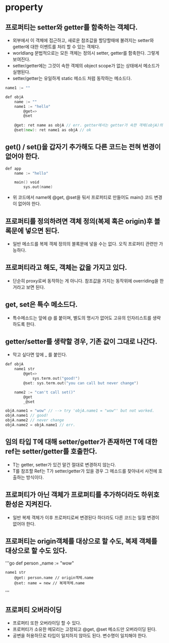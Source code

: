 # property

## 프로퍼티는 setter와 getter를 함축하는 객체다.

* 외부에서 이 객체에 접근하고, 새로운 참조값을 할당할때에 불려지는 setter와 getter에 대한 이벤트를 처리 할 수 있는 객체다.
* worldlang 문법적으로는 모든 객체는 정의시 setter, getter를 함축한다. 그렇게 보여진다.
* setter/getter에는 그것이 속한 객체의 object scope가 없는 상태에서 메소드가 실행된다.
* setter/getter는 유일하게 static 메소드 처럼 동작하는 메소드다.

```go
name1 := ""

def objA
    name := ""
    name1 := "hello"
        @get=>
        @set
    
    @get: ret name as objA // err. getter에서는 getter가 속한 객체(objA)의 object scope가 없다.
    @set(new): ret name1 as objA // ok
```

## get() / set()을 갑자기 추가해도 다른 코드는 전혀 변경이 없어야 한다.

```go
def app
    name := "hello"

    main() void
        sys.out(name)
```

* 위 코드에서 name에 @get, @set을 둬서 프로퍼티로 만들어도 main() 코드 변경이 없어야 한다.

## 프로퍼티를 정의하려면 객체 정의(복제 혹은 origin)후 블록문에 넣으면 된다.

* 일반 메소드를 복제 객체 정의의 블록문에 넣을 수는 없다. 오직 프로퍼티 관련만 가능하다.

## 프로퍼티라고 해도, 객체는 값을 가지고 있다.

* 단순히 proxy로써 동작하는 게 아니다. 참조값을 가지는 동작위에 overriding을 한거라고 보면 된다.

## get, set은 특수 메소드다.

* 특수메소드는 앞에 @ 를 붙이며, 별도의 명시가 없어도 고유의 인자리스트를 생략하도록 한다.

## getter/setter를 생략할 경우, 기존 값이 그대로 나간다.

* 막고 싶다면 앞에 _ 를 붙인다.

```go
def objA
    name1 str
        @get=>
            sys.term.out("good!")
        @set: sys.term.out("you can call but never change")

    name2 := "can't call set()"
        @get
        _@set

objA.name1 = "wow" // --> try 'objA.name1 = "wow"' but not worked.
objA.name1 // good!
objA.name2 // never change
objA.name2 = objA.name1 // err.
```

## 임의 타입 T에 대해 setter/getter가 존재하면 T에 대한 ref는 setter/getter를 호출한다.

* T는 getter, setter가 있건 말건 절대로 변경하지 않는다.
* T를 참조할 Ref는 T가 setter/getter가 있을 경우 그 메소드를 찾아내서 사전에 호출하는 방식이다.

## 프로퍼티가 아닌 객체가 프로퍼티를 추가하더라도 하위호환성은 지켜진다.

* 일반 복제 객체가 이후 프로퍼티로써 변경된다 하더라도 다른 코드는 일절 변경이 없어야 한다.

## 프로퍼티는 origin객체를 대상으로 할 수도, 복제 객체를 대상으로 할 수도 있다.

'''go
def person
    _name := "wow"

    name1 str
        @get: person.name // origin객체.name
        @set: name = new // 복제객체.name
''' 

## 프로퍼티 오버라이딩

* 프로퍼티 또한 오버라이딩 할 수 있다.
* 프로퍼티가 소유한 메모리는 고정되고 @get, @set 메소드만 오버라이딩 된다.
* 공변을 허용하므로 타입이 일치하지 않아도 된다. 변수명이 일치해야 한다.
